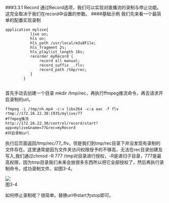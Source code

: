 ###3.3.1 Record
通过Record选项，我们可以实现对直播流的录制与停止功能。这完全取决于我们在record中设置的参数。
####基础示例
我们先来看一个最简单的配置实现录制
     
```
application mylive{
           live on;
           hls on;
           hls_path /usr/local/m3u8File;
           hls_fragment 2s;
           hls_playlist_length 16s;
           recorder myRecord {
               record all manual;
               record_suffix _.flv;
               record_path /tmp/rec;
           }
        }
        
```
首先手动去创建一个目录 mkdir /tmp/rec，再执行ffmpeg推流命令，再去请求开启录制的url。
```
ffmpeg -i /tmp/nh.mp4 -c:v libx264 -c:a aac -f flv rtmp://172.26.22.30:1935/mylive/77 
#ffmpeg推流
http://172.26.22.30/control/record/start?app=mylive&name=77&rec=myRecord
#开启录制url
```
执行后页面返回/tmp/rec/77_.flv。但是我们到tmp/rec目录下并没发现有录制的文件存在。这里通常是因为文件夹访问权限授予的不够高，无法在rec目录创建及写入,我们通过chmod -R 777 /tmp对目录进行授权，-R是递归子目录，777是最高权限，因为tmp目录我们未来会放很多东西所以把它全部授权了，然后再执行录制命令，成功录制文件，如图3-4。  

![](/assets/微信截图_20180125151830.png)  
图3-4  

如何停止录制呢？很简单。替换url中start为stop即可。





